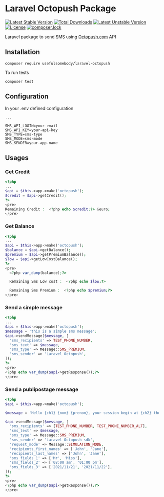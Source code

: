 # Laravel Octopush Package

[![Latest Stable Version](https://poser.pugx.org/usefulsomebody/laravel-octopush/v/stable)](https://packagist.org/packages/usefulsomebody/laravel-octopush)
[![Total Downloads](https://poser.pugx.org/usefulsomebody/laravel-octopush/downloads)](https://packagist.org/packages/usefulsomebody/laravel-octopush)
[![Latest Unstable Version](https://poser.pugx.org/usefulsomebody/laravel-octopush/v/unstable)](https://packagist.org/packages/usefulsomebody/laravel-octopush)
[![License](https://poser.pugx.org/usefulsomebody/laravel-octopush/license)](https://packagist.org/packages/usefulsomebody/laravel-octopush)
[![composer.lock](https://poser.pugx.org/usefulsomebody/laravel-octopush/composerlock)](https://packagist.org/packages/usefulsomebody/laravel-octopush)

Laravel package to send SMS using [Octopush.com](http://www.octopush.com/) API


## Installation

```
composer require usefulsomebody/laravel-octopush
```

To run tests

```
composer test
```

## Configuration

In your .env defined configuration

```
...

SMS_API_LOGIN=your-email
SMS_API_KEY=your-api-key
SMS_TYPE=sms-type
SMS_MODE=sms-mode
SMS_SENDER=your-app-name
```

## Usages


### Get Credit

```php
<?php
...
$api = $this->app->make('octopush');
$credit = $api->getCredit();
?>
<pre>
Remaining Credit :  <?php echo $credit;?> &euro;
</pre>

```

### Get Balance

```php
<?php
...
$api = $this->app->make('octopush');
$balance = $api->getBalance();
$premium = $api->getPremiumBalance();
$low = $api->getLowCostBalance();
?>
<pre>
  <?php var_dump(balance);?>

  Remaining Sms Low cost :  <?php echo $low;?>

  Remaining Sms Premium :  <?php echo $premium;?>
</pre>

```

### Send a simple message

```php
<?php
...
$api = $this->app->make('octopush');
$message = 'this is a simple sms message';
$api->sendMessage($message, [
  'sms_recipients' => TEST_PHONE_NUMBER,
  'sms_text' => $message,
  'sms_type' => Message::SMS_PREMIUM,
  'sms_sender' => 'Laravel Octopush',
]);
?>
<pre>
<?php echo var_dump($api->getResponse());?>
</pre>

```

### Send a publipostage message

```php
<?php
$api = $this->app->make('octopush');

$message = 'Hello {ch1} {nom} {prenom}, your session begin at {ch2} the {ch3}';

$api->sendMessage($message, [
  'sms_recipients' => [TEST_PHONE_NUMBER, TEST_PHONE_NUMBER_ALT],
  'sms_text' => $message,
  'sms_type' => Message::SMS_PREMIUM,
  'sms_sender' => 'Laravel Octopush sdk',
  'request_mode' => Message::SIMULATION_MODE,
  'recipients_first_names' => ['John', 'Jane'],
  'recipients_last_names' => ['John', 'Jane'],
  'sms_fields_1' => ['Mr', 'Miss'],
  'sms_fields_2' => ['08:00 am', '01:00 pm'],
  'sms_fields_3' => ['2021/11/21', '2021/11/22'],
]);
?>
<pre>
<?php echo var_dump($api->getResponse());?>
</pre>
```
